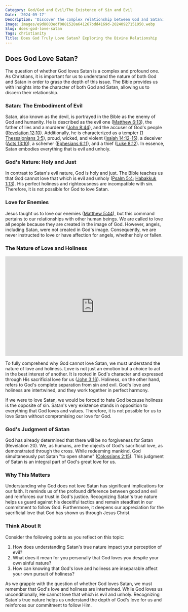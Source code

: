```yaml
---
Category: God/God and Evil/The Existence of Sin and Evil
Date: '2024-09-17'
Description: 'Discover the complex relationship between God and Satan: Does God truly love the fallen angel? Unravel this theological dilemma here.'
Image: images/e9d8003edf0881528a641267bdd4169d-20240927151950.webp
Slug: does-god-love-satan
Tags: christianity
Title: Does God Truly Love Satan? Exploring the Divine Relationship
---
```


## Does God Love Satan?

The question of whether God loves Satan is a complex and profound one. As Christians, it is important for us to understand the nature of both God and Satan in order to grasp the depth of this issue. The Bible provides us with insights into the character of both God and Satan, allowing us to discern their relationship.

### Satan: The Embodiment of Evil

Satan, also known as the devil, is portrayed in the Bible as the enemy of God and humanity. He is described as the evil one ([Matthew 6:13](https://www.bibleref.com/Matthew/6/Matthew-6-13.html)), the father of lies and a murderer ([John 8:44](https://www.bibleref.com/John/8/John-8-44.html)), and the accuser of God's people ([Revelation 12:10](https://www.bibleref.com/Revelation/12/Revelation-12-10.html)). Additionally, he is characterized as a tempter ([1 Thessalonians 3:5](https://www.bibleref.com/1-Thessalonians/3/1-Thessalonians-3-5.html)), proud, wicked, and violent ([Isaiah 14:12-15](https://www.bibleref.com/Isaiah/14/Isaiah-14-12.html)), a deceiver ([Acts 13:10](https://www.bibleref.com/Acts/13/Acts-13-10.html)), a schemer ([Ephesians 6:11](https://www.bibleref.com/Ephesians/6/Ephesians-6-11.html)), and a thief ([Luke 8:12](https://www.bibleref.com/Luke/8/Luke-8-12.html)). In essence, Satan embodies everything that is evil and unholy.

### God's Nature: Holy and Just

In contrast to Satan's evil nature, God is holy and just. The Bible teaches us that God cannot love that which is evil and unholy ([Psalm 5:4](https://www.bibleref.com/Psalm/5/Psalm-5-4.html); [Habakkuk 1:13](https://www.bibleref.com/Habakkuk/1/Habakkuk-1-13.html)). His perfect holiness and righteousness are incompatible with sin. Therefore, it is not possible for God to love Satan.

### Love for Enemies

Jesus taught us to love our enemies ([Matthew 5:44](https://www.bibleref.com/Matthew/5/Matthew-5-44.html)), but this command pertains to our relationships with other human beings. We are called to love all people because they are created in the image of God. However, angels, including Satan, were not created in God's image. Consequently, we are never instructed to love or have affection for angels, whether holy or fallen.

### The Nature of Love and Holiness


<iframe width="560" height="315" src="https://www.youtube.com/embed/9fiz4VPTJGE" frameborder="0" allow="autoplay; encrypted-media" allowfullscreen></iframe>


To fully comprehend why God cannot love Satan, we must understand the nature of love and holiness. Love is not just an emotion but a choice to act in the best interest of another. It is rooted in God's character and expressed through His sacrificial love for us ([John 3:16](https://www.bibleref.com/John/3/John-3-16.html)). Holiness, on the other hand, refers to God's complete separation from sin and evil. God's love and holiness are intertwined, and they work together in perfect harmony.

If we were to love Satan, we would be forced to hate God because holiness is the opposite of sin. Satan's very existence stands in opposition to everything that God loves and values. Therefore, it is not possible for us to love Satan without compromising our love for God.

### God's Judgment of Satan

God has already determined that there will be no forgiveness for Satan (Revelation 20). We, as humans, are the objects of God's sacrificial love, as demonstrated through the cross. While redeeming mankind, God simultaneously put Satan "to open shame" ([Colossians 2:15](https://www.bibleref.com/Colossians/2/Colossians-2-15.html)). This judgment of Satan is an integral part of God's great love for us.

### Why This Matters

Understanding why God does not love Satan has significant implications for our faith. It reminds us of the profound difference between good and evil and reinforces our trust in God's justice. Recognizing Satan's true nature helps us guard against his deceitful tactics and remain steadfast in our commitment to follow God. Furthermore, it deepens our appreciation for the sacrificial love that God has shown us through Jesus Christ.

### Think About It

Consider the following points as you reflect on this topic:

1. How does understanding Satan's true nature impact your perception of evil?
2. What does it mean for you personally that God loves you despite your own sinful nature?
3. How can knowing that God's love and holiness are inseparable affect your own pursuit of holiness?

As we grapple with the question of whether God loves Satan, we must remember that God's love and holiness are intertwined. While God loves us unconditionally, He cannot love that which is evil and unholy. Recognizing Satan's true nature helps us understand the depth of God's love for us and reinforces our commitment to follow Him.